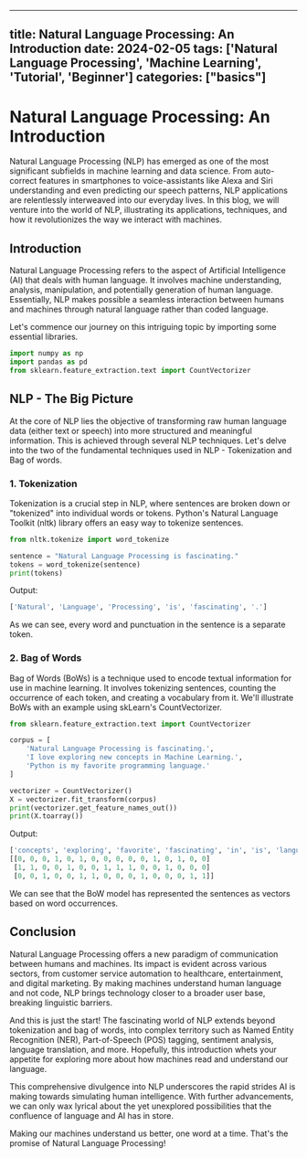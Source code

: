 
---
title: Natural Language Processing: An Introduction
date: 2024-02-05
tags: ['Natural Language Processing', 'Machine Learning', 'Tutorial', 'Beginner']
categories: ["basics"]
---


# Natural Language Processing: An Introduction

Natural Language Processing (NLP) has emerged as one of the most significant subfields in machine learning and data science. From auto-correct features in smartphones to voice-assistants like Alexa and Siri understanding and even predicting our speech patterns, NLP applications are relentlessly interweaved into our everyday lives. In this blog, we will venture into the world of NLP, illustrating its applications, techniques, and how it revolutionizes the way we interact with machines.

## Introduction

Natural Language Processing refers to the aspect of Artificial Intelligence (AI) that deals with human language. It involves machine understanding, analysis, manipulation, and potentially generation of human language. Essentially, NLP makes possible a seamless interaction between humans and machines through natural language rather than coded language.

Let's commence our journey on this intriguing topic by importing some essential libraries.

```python
import numpy as np
import pandas as pd
from sklearn.feature_extraction.text import CountVectorizer
```

## NLP - The Big Picture

At the core of NLP lies the objective of transforming raw human language data (either text or speech) into more structured and meaningful information. This is achieved through several NLP techniques. Let's delve into the two of the fundamental techniques used in NLP - Tokenization and Bag of words.

### 1. Tokenization

Tokenization is a crucial step in NLP, where sentences are broken down or "tokenized" into individual words or tokens. Python's Natural Language Toolkit (nltk) library offers an easy way to tokenize sentences.

```python
from nltk.tokenize import word_tokenize

sentence = "Natural Language Processing is fascinating."
tokens = word_tokenize(sentence)
print(tokens)
```

Output:

```python
['Natural', 'Language', 'Processing', 'is', 'fascinating', '.']
```

As we can see, every word and punctuation in the sentence is a separate token.

### 2. Bag of Words

Bag of Words (BoWs) is a technique used to encode textual information for use in machine learning. It involves tokenizing sentences, counting the occurrence of each token, and creating a vocabulary from it. We'll illustrate BoWs with an example using skLearn's CountVectorizer.

```python
from sklearn.feature_extraction.text import CountVectorizer

corpus = [
    'Natural Language Processing is fascinating.',
    'I love exploring new concepts in Machine Learning.',
    'Python is my favorite programming language.'
]

vectorizer = CountVectorizer()
X = vectorizer.fit_transform(corpus)
print(vectorizer.get_feature_names_out())
print(X.toarray())
```

Output:

```python
['concepts', 'exploring', 'favorite', 'fascinating', 'in', 'is', 'language', 'learning', 'love', 'machine', 'my', 'natural', 'new', 'processing', 'programming', 'python']
[[0, 0, 0, 1, 0, 1, 0, 0, 0, 0, 0, 1, 0, 1, 0, 0]
 [1, 1, 0, 0, 1, 0, 0, 1, 1, 1, 0, 0, 1, 0, 0, 0]
 [0, 0, 1, 0, 0, 1, 1, 0, 0, 0, 1, 0, 0, 0, 1, 1]]
```

We can see that the BoW model has represented the sentences as vectors based on word occurrences.

## Conclusion

Natural Language Processing offers a new paradigm of communication between humans and machines. Its impact is evident across various sectors, from customer service automation to healthcare, entertainment, and digital marketing. By making machines understand human language and not code, NLP brings technology closer to a broader user base, breaking linguistic barriers.

And this is just the start! The fascinating world of NLP extends beyond tokenization and bag of words, into complex territory such as Named Entity Recognition (NER), Part-of-Speech (POS) tagging, sentiment analysis, language translation, and more. Hopefully, this introduction whets your appetite for exploring more about how machines read and understand our language.        

This comprehensive divulgence into NLP underscores the rapid strides AI is making towards simulating human intelligence. With further advancements, we can only wax lyrical about the yet unexplored possibilities that the confluence of language and AI has in store.

Making our machines understand us better, one word at a time. That's the promise of Natural Language Processing!
